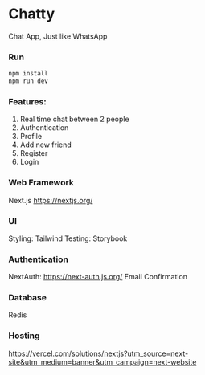 # Chatty

Chat App, Just like WhatsApp

### Run

```bash
npm install
npm run dev
```

### Features:

1. Real time chat between 2 people
2. Authentication
3. Profile
4. Add new friend
5. Register
6. Login

### Web Framework

Next.js https://nextjs.org/

### UI

Styling: Tailwind
Testing: Storybook

### Authentication

NextAuth: https://next-auth.js.org/
Email Confirmation

### Database

Redis

### Hosting

https://vercel.com/solutions/nextjs?utm_source=next-site&utm_medium=banner&utm_campaign=next-website
